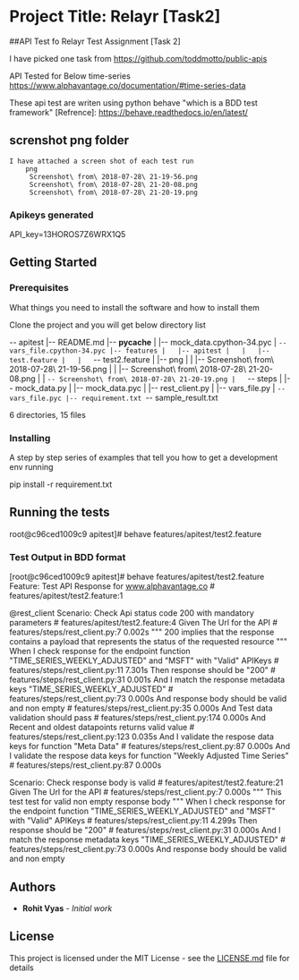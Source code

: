 
#  Project Title: Relayr [Task2]

##API Test fo Relayr Test Assignment [Task 2]

 I have picked one task from https://github.com/toddmotto/public-apis

API Tested for Below time-series
https://www.alphavantage.co/documentation/#time-series-data

These api test are writen using python behave "which is a BDD test framework"
[Refrence]: https://behave.readthedocs.io/en/latest/

## screnshot png folder
	I have attached a screen shot of each test run 
        png
         Screenshot\ from\ 2018-07-28\ 21-19-56.png
         Screenshot\ from\ 2018-07-28\ 21-20-08.png
         Screenshot\ from\ 2018-07-28\ 21-20-19.png


### Apikeys generated
API_key=13HOROS7Z6WRX1Q5

## Getting Started


### Prerequisites

What things you need to install the software and how to install them

Clone the project and you will get below directory list

-- apitest
    |-- README.md
    |-- __pycache__
    |   |-- mock_data.cpython-34.pyc
    |   `-- vars_file.cpython-34.pyc
    |-- features
    |   |-- apitest
    |   |   |-- test.feature
    |   |   `-- test2.feature
    |   |-- png
    |   |   |-- Screenshot\ from\ 2018-07-28\ 21-19-56.png
    |   |   |-- Screenshot\ from\ 2018-07-28\ 21-20-08.png
    |   |   `-- Screenshot\ from\ 2018-07-28\ 21-20-19.png
    |   `-- steps
    |       |-- mock_data.py
    |       |-- mock_data.pyc
    |       |-- rest_client.py
    |       |-- vars_file.py
    |       `-- vars_file.pyc
    |-- requirement.txt
    `-- sample_result.txt

6 directories, 15 files




### Installing

A step by step series of examples that tell you how to get a development env running


pip install -r requirement.txt

## Running the tests

root@c96ced1009c9 apitest]# behave features/apitest/test2.feature



### Test Output in BDD format 

[root@c96ced1009c9 apitest]# behave features/apitest/test2.feature 
Feature: Test API Response for www.alphavantage.co # features/apitest/test2.feature:1

  @rest_client
  Scenario: Check Api status code 200 with mandatory parameters                                                   # features/apitest/test2.feature:4
    Given The Url for the API                                                                                     # features/steps/rest_client.py:7 0.002s
      """
      200 implies that the response contains a payload that represents the status of the requested resource
      """
    When I check response for the endpoint function "TIME_SERIES_WEEKLY_ADJUSTED" and "MSFT" with "Valid" APIKeys # features/steps/rest_client.py:11 7.301s
    Then response should be "200"                                                                                 # features/steps/rest_client.py:31 0.001s
    And I match the response metadata keys "TIME_SERIES_WEEKLY_ADJUSTED"                                          # features/steps/rest_client.py:73 0.000s
    And response body should be valid and non empty                                                               # features/steps/rest_client.py:35 0.000s
    And Test data validation should pass                                                                          # features/steps/rest_client.py:174 0.000s
    And Recent and oldest datapoints returns valid value                                                          # features/steps/rest_client.py:123 0.035s
    And I validate the respose data keys for function "Meta Data"                                                 # features/steps/rest_client.py:87 0.000s
    And I validate the respose data keys for function "Weekly Adjusted Time Series"                               # features/steps/rest_client.py:87 0.000s

  Scenario: Check response body is valid                                                                          # features/apitest/test2.feature:21
    Given The Url for the API                                                                                     # features/steps/rest_client.py:7 0.000s
      """
      This test test for valid non empty response body
      """
    When I check response for the endpoint function "TIME_SERIES_WEEKLY_ADJUSTED" and "MSFT" with "Valid" APIKeys # features/steps/rest_client.py:11 4.299s
    Then response should be "200"                                                                                 # features/steps/rest_client.py:31 0.000s
    And I match the response metadata keys "TIME_SERIES_WEEKLY_ADJUSTED"                                          # features/steps/rest_client.py:73 0.000s
    And response body should be valid and non empty                                


## Authors

* **Rohit Vyas** - *Initial work*


## License

This project is licensed under the MIT License - see the [LICENSE.md](LICENSE.md) file for details

